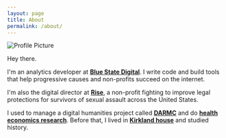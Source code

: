 ```yaml
---
layout: page
title: About
permalink: /about/
---
```


<img src="{{ site.baseurl }}/assets/profile.png" title="Profile Picture" class="profile">

Hey there.

I'm an analytics developer at **[Blue State Digital](http://bluestatedigital.com)**. I write code and build tools that help progressive causes and non-profits succeed on the internet. 

I'm also the digital director at **[Rise](http://risenow.us)**, a non-profit fighting to improve legal protections for survivors of sexual assault across the United States. 

I used to manage a digital humanities project called **[DARMC](http://darmc.harvard.edu/icb/icb.do)** and do **[health economics research](http://primahealthanalytics.com)**. Before that, I lived in **[Kirkland house](http://kirkland.harvard.edu/)** and studied history.


